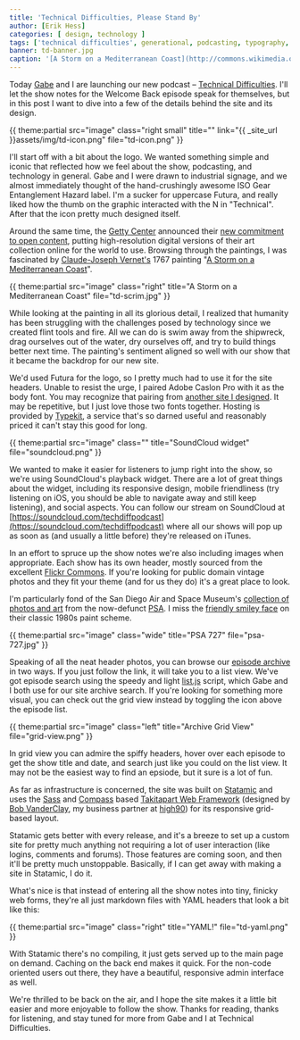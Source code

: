 ```yaml
---
title: 'Technical Difficulties, Please Stand By'
author: [Erik Hess]
categories: [ design, technology ]
tags: ['technical difficulties', generational, podcasting, typography, typekit, statamic, takitapart, compass, flickr ]
banner: td-banner.jpg
caption: '[A Storm on a Mediterranean Coast](http://commons.wikimedia.org/wiki/File:Claude-Joseph_Vernet_-_A_Storm_on_a_Mediterranean_Coast_-_Google_Art_Project.jpg)'
---
```


Today [Gabe](http://macdrifter.com) and I are launching our new podcast &ndash; [Technical Difficulties](http://technicaldifficulties.us). I'll let the show notes for the Welcome Back episode speak for themselves, but in this post I want to dive into a few of the details behind the site and its design.

{{ theme:partial src="image" class="right small" title="" link="{{ _site_url }}assets/img/td-icon.png" file="td-icon.png" }}

I'll start off with a bit about the logo. We wanted something simple and iconic that reflected how we feel about the show, podcasting, and technology in general. Gabe and I were drawn to industrial signage, and we almost immediately thought of the hand-crushingly awesome ISO Gear Entanglement Hazard label. I'm a sucker for uppercase Futura, and really liked how the thumb on the graphic interacted with the N in "Technical". After that the icon pretty much designed itself.

Around the same time, the [Getty Center](http://www.getty.edu/) announced their [new commitment to open content](http://blogs.getty.edu/iris/open-content-an-idea-whose-time-has-come/), putting high-resolution digital versions of their art collection online for the world to use. Browsing through the paintings, I was fascinated by [Claude-Joseph Vernet's](http://en.wikipedia.org/wiki/Claude_Joseph_Vernet) 1767 painting "[A Storm on a Mediterranean Coast](http://search.getty.edu/museum/records/musobject?objectid=144721)". 

{{ theme:partial src="image" class="right" title="A Storm on a Mediterranean Coast" file="td-scrim.jpg" }}

While looking at the painting in all its glorious detail, I realized that humanity has been struggling with the challenges posed by technology since we created flint tools and fire. All we can do is swim away from the shipwreck, drag ourselves out of the water, dry ourselves off, and try to build things better next time. The painting's sentiment aligned so well with our show that it became the backdrop for our new site.

We'd used Futura for the logo, so I pretty much had to use it for the site headers. Unable to resist the urge, I paired Adobe Caslon Pro with it as the body font. You may recognize that pairing from [another site I designed](http://themindfulbit.com). It may be repetitive, but I just love those two fonts together. Hosting is provided by [Typekit](http://typekit.com), a service that's so darned useful and reasonably priced it can't stay this good for long.

{{ theme:partial src="image" class="" title="SoundCloud widget" file="soundcloud.png" }}

We wanted to make it easier for listeners to jump right into the show, so we're using SoundCloud's playback widget. There are a lot of great things about the widget, including its responsive design, mobile friendliness (try listening on iOS, you should be able to navigate away and still keep listening), and social aspects. You can follow our stream on SoundCloud at [https://soundcloud.com/techdiffpodcast](https://soundcloud.com/techdiffpodcast) where all our shows will pop up as soon as (and usually a little before) they're released on iTunes.

In an effort to spruce up the show notes we're also including images when appropriate. Each show has its own header, mostly sourced from the excellent [Flickr Commons](http://www.flickr.com/commons). If you're looking for public domain vintage photos and they fit your theme (and for us they do) it's a great place to look. 

I'm particularly fond of the San Diego Air and Space Museum's [collection of photos and art](http://www.flickr.com/search/?w=commons&q=PSA) from the now-defunct [PSA](http://en.wikipedia.org/wiki/Pacific_Southwest_Airlines). I miss the [friendly smiley face](http://www.flickr.com/photos/sdasmarchives/4590517052/) on their classic 1980s paint scheme.

{{ theme:partial src="image" class="wide" title="PSA 727" file="psa-727.jpg" }}

Speaking of all the neat header photos, you can browse our [episode archive](http://technicaldifficulties.us/episodes) in two ways. If you just follow the link, it will take you to a list view. We've got episode search using the speedy and light [list.js](http://listjs.com/) script, which Gabe and I both use for our site archive search. If you're looking for something more visual, you can check out the grid view instead by toggling the icon above the episode list.

{{ theme:partial src="image" class="left" title="Archive Grid View" file="grid-view.png" }}

In grid view you can admire the spiffy headers, hover over each episode to get the show title and date, and search just like you could on the list view. It may not be the easiest way to find an epsiode, but it sure is a lot of fun.

As far as infrastructure is concerned, the site was built on [Statamic](http://statamic.com) and uses the [Sass](http://sass-lang.com/) and [Compass](http://compass-style.org/) based [Takitapart Web Framework]() (designed by [Bob VanderClay](http://takitapart.com), my business partner at [high90](http://high90.com)) for its responsive grid-based layout. 

Statamic gets better with every release, and it's a breeze to set up a custom site for pretty much anything not requiring a lot of user interaction (like logins, comments and forums). Those features are coming soon, and then it'll be pretty much unstoppable. Basically, if I can get away with making a site in Statamic, I do it.

What's nice is that instead of entering all the show notes into tiny, finicky web forms, they're all just markdown files with YAML headers that look a bit like this:

{{ theme:partial src="image" class="right" title="YAML!" file="td-yaml.png" }}

With Statamic there's no compiling, it just gets served up to the main page on demand. Caching on the back end makes it quick. For the non-code oriented users out there, they have a beautiful, responsive admin interface as well.

We're thrilled to be back on the air, and I hope the site makes it a little bit easier and more enjoyable to follow the show. Thanks for reading, thanks for listening, and stay tuned for more from Gabe and I at Technical Difficulties.



